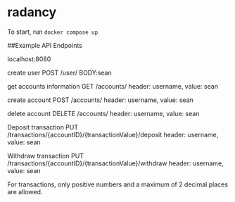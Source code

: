 # radancy

To start, run `docker compose up`

##Example API Endpoints

localhost:8080

create user
POST
/user/
BODY:sean

get accounts information
GET
/accounts/
header: username, value: sean

create account
POST
/accounts/
header: username, value: sean

delete account
DELETE
/accounts/
header: username, value: sean

Deposit transaction
PUT
/transactions/{accountID}/{transactionValue}/deposit
header: username, value: sean

Withdraw transaction
PUT
/transactions/{accountID}/{transactionValue}/withdraw
header: username, value: sean

For transactions, only positive numbers and a maximum of 2 decimal places are allowed.
